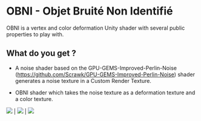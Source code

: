 # OBNI - Objet Bruité Non Identifié

OBNI is a vertex and color deformation Unity shader with several public properties to play with.

## What do you get ? 

- A noise shader based on the GPU-GEMS-Improved-Perlin-Noise (https://github.com/Scrawk/GPU-GEMS-Improved-Perlin-Noise) shader generates a noise texture in a Custom Render Texture.

- OBNI shader which takes the noise texture as a deformation texture and a color texture. 

![](https://github.com/alexbourgeois/OBNI/blob/master/Results/ezgif.com-gif-maker2.gif)    |   ![](https://github.com/alexbourgeois/OBNI/blob/master/Results/ezgif.com-gif-maker.gif)   |   ![](https://github.com/alexbourgeois/OBNI/blob/master/Results/ezgif.com-optimize.gif)
